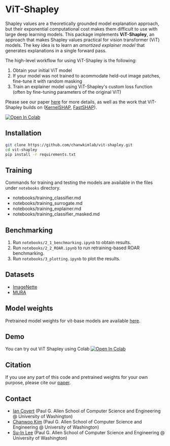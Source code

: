# ViT-Shapley

Shapley values are a theoretically grounded model explanation approach, but their exponential computational cost makes them difficult to use with large deep learning models. This package implements **ViT-Shapley**, an approach that makes Shapley values practical for vision transformer (ViT) models. The key idea is to learn an *amortized explainer model* that generates explanations in a single forward pass.

The high-level workflow for using ViT-Shapley is the following:

1. Obtain your initial ViT model
2. If your model was not trained to acommodate held-out image patches, fine-tune it with random masking
3. Train an explainer model using ViT-Shapley's custom loss function (often by fine-tuning parameters of the original ViT)

Please see our paper [here](https://arxiv.org/abs/2206.05282?context=cs.LG) for more details, as well as the work that ViT-Shapley builds on ([KernelSHAP](https://arxiv.org/abs/1705.07874), [FastSHAP](https://openreview.net/forum?id=Zq2G_VTV53T)).


[![Open In Colab](https://colab.research.google.com/assets/colab-badge.svg)](https://colab.research.google.com/github/suinleelab/vit-shapley/blob/master/notebooks/example.ipynb)

## Installation

```bash
git clone https://github.com/chanwkimlab/vit-shapley.git
cd vit-shapley
pip install -r requirements.txt
```

## Training

Commands for training and testing the models are available in the files under `notebooks` directory.

* notebooks/training_classifier.md
* notebooks/training_surrogate.md
* notebooks/training_explainer.md
* notebooks/training_classifier_masked.md

## Benchmarking

1. Run `notebooks/2_1_benchmarking.ipynb` to obtain results.
2. Run `notebooks/2_2_ROAR.ipynb` to run retraining-based ROAR benchmarking.
3. Run `notebooks/3_plotting.ipynb` to plot the results.

## Datasets

- [ImageNette](https://github.com/fastai/imagenette)
- [MURA](https://stanfordmlgroup.github.io/competitions/mura/)

## Model weights
Pretrained model weights for vit-base models are available [here](https://aimslab.cs.washington.edu/vitshapley/checkpoints/).
## Demo
You can try out ViT Shapley using Colab [![Open In Colab](https://colab.research.google.com/assets/colab-badge.svg)](https://colab.research.google.com/github/suinleelab/vit-shapley/blob/master/notebooks/vit-shapley-example.ipynb)

<!-- ## Download Pretrained Models

Download pretrained models from [here](). -->

## Citation

If you use any part of this code and pretrained weights for your own purpose, please cite
our [paper](https://arxiv.org/abs/2206.05282).

## Contact

- [Ian Covert](https://iancovert.com) (Paul G. Allen School of Computer Science and Engineering @ University of
  Washington)
- [Chanwoo Kim](https://chanwoo.kim) (Paul G. Allen School of Computer Science and Engineering @ University of
  Washington)
- [Su-In Lee](https://suinlee.cs.washington.edu/) (Paul G. Allen School of Computer Science and Engineering @ University
  of Washington)
